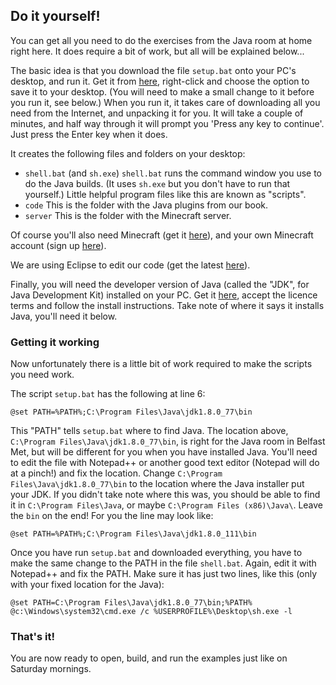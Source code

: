 ## Do it yourself!

You can get all you need to do the exercises from the Java room at home right here.  It 
does require a bit of work, but all will be explained below...

The basic idea is that you download the file `setup.bat` onto your PC's desktop, and run it. Get it from [here](https://raw.githubusercontent.com/coderdojobelfast/java/master/setup.bat), right-click and choose the option to save it to your desktop. (You will need to make a small change to it before you run it, see below.)  When you run it, it takes care of downloading all you need from the Internet, and unpacking it for you. It will take a couple of minutes, and half way through it will prompt you 'Press any key to continue'.  Just press the Enter key when it does.

It creates the following files and folders on your desktop:

* `shell.bat` (and `sh.exe`) `shell.bat` runs the command window you use to do the 
Java builds.  (It uses `sh.exe` but you don't have to run that yourself.)   Little
helpful program files like this are known as "scripts".
* `code`  This is the folder with the Java plugins from our book.
* `server` This is the folder with the Minecraft server.


Of course you'll also need Minecraft (get it [here](https://minecraft.net/en/download/)), and your own Minecraft account (sign up [here](https://minecraft.net/)).

We are using Eclipse to edit our code (get the latest [here](https://eclipse.org/downloads/)).

Finally, you will need the developer version of Java (called the "JDK", for Java Development Kit) installed on your PC. Get it [here](http://www.oracle.com/technetwork/java/javase/downloads/index.html), accept the licence terms and follow the install instructions. 
Take note of where it says it installs Java, you'll need it below.

### Getting it working

Now unfortunately there is a little bit of work required to make the scripts you need work.

The script `setup.bat` has the following at line 6: 

    @set PATH=%PATH%;C:\Program Files\Java\jdk1.8.0_77\bin
    
This "PATH" tells `setup.bat` where to find Java. The location above, `C:\Program Files\Java\jdk1.8.0_77\bin`, is right for the Java room in Belfast Met, but will be different for you when you have installed Java.  You'll need to edit the file with Notepad++ or another good text editor (Notepad will do at a pinch!) and fix the location.
Change `C:\Program Files\Java\jdk1.8.0_77\bin` to the location where the Java installer put your JDK. If you didn't take note where this was, you should be able to find it in `C:\Program Files\Java`, or maybe `C:\Program Files (x86)\Java\`. Leave the `bin` on the end! For you the line may look like:

    @set PATH=%PATH%;C:\Program Files\Java\jdk1.8.0_111\bin


Once you have run `setup.bat` and downloaded everything, you have to make the same change to the PATH in the file `shell.bat`. Again, edit it with Notepad++ and fix the PATH.
Make sure it has just two lines, like this (only with your fixed location for the Java): 

    @set PATH=C:\Program Files\Java\jdk1.8.0_77\bin;%PATH%
    @c:\Windows\system32\cmd.exe /c %USERPROFILE%\Desktop\sh.exe -l
    

### That's it!

You are now ready to open, build, and run the examples just like on Saturday mornings.

